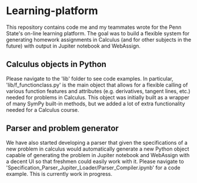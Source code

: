 # Learning-platform
This repository contains code me and my teammates wrote for the Penn State's on-line learning platform. The goal was to build a flexible system for generating homework assignments in Calculus (and for other subjects in the future) with output in Jupiter notebook and WebAssign.

## Calculus objects in Python
Please navigate to the 'lib' folder to see code examples. In particular, 'lib/f_functionclass.py' is the main object that allows for a flexible calling of various function features and attributes (e.g. derivatives, tangent lines, etc.) needed for problems in Calculus. This object was initially built as a wrapper of many SymPy built-in methods, but we added a lot of extra functionality needed for a Calculus course.

## Parser and problem generator
We have also started developing a parser that given the specifications of a new problem in calculus would automatically generate a new Python object capable of generating the problem in Jupiter notebook and WebAssign with a decent UI so that freshmen could easily work with it. Please navigate to 'Specification_Parser_Jupiter_Loader/Parser_Compiler.ipynb' for a code example. This is currently work in progress.
